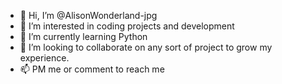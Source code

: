 - 👋 Hi, I’m @AlisonWonderland-jpg
- 👀 I’m interested in coding projects and development
- 🌱 I’m currently learning Python 
- 💞️ I’m looking to collaborate on any sort of project to grow my experience.
- 📫 PM me or comment to reach me

<!---
AlisonWonderland-jpg/AlisonWonderland-jpg is a ✨ special ✨ repository because its `README.md` (this file) appears on your GitHub profile.
You can click the Preview link to take a look at your changes.
--->
